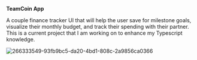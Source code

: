 <b>TeamCoin App</b>

A couple finance tracker UI that will help the user save for milestone goals, visualize their monthly budget, and track their spending with their partner. This is a current project that I am working on to enhance my Typescript knowledge.

![266333549-93fb9bc5-da20-4bd1-808c-2a9856ca0366](https://github.com/JamesPesenti/TeamCoin/assets/74566532/43a7a62e-0afe-4386-a541-ef0674786f1f)
